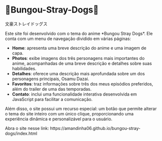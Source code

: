 <h1>🔎Bungou-Stray-Dogs🔎</h1>

<p>文豪ストレイドッグス</p>

<p>Este site foi desenvolvido com o tema do anime *Bungou Stray Dogs*. Ele conta com um menu de navegação dividido em várias páginas:  

- **Home**: apresenta uma breve descrição do anime e uma imagem de capa.  
- **Photos**: exibe imagens dos três personagens mais importantes do anime, acompanhadas de uma breve descrição e detalhes sobre suas habilidades.  
- **Detalhes**: oferece uma descrição mais aprofundada sobre um dos personagens principais, Osamu Dazai.  
- **Favoritos**: traz informações sobre três dos meus episódios preferidos, além do trailer de uma das temporadas.  
- **Contato**: inclui uma funcionalidade interativa desenvolvida em JavaScript para facilitar a comunicação.  

Além disso, o site possui um recurso especial: um botão que permite alterar o tema do site inteiro com um único clique, proporcionando uma experiência dinâmica e personalizável para o usuário.</p>

<p>Abra o site nesse link: https://amandinha06.github.io/bungou-stray-dogs/index.html</p>
